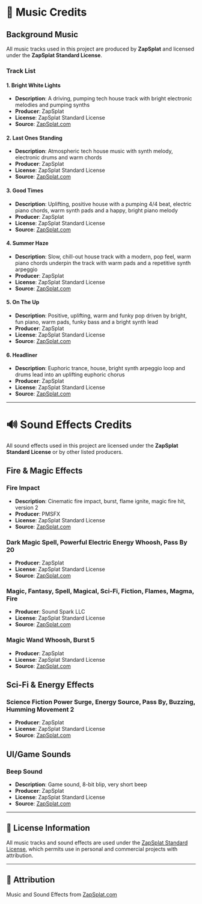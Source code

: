 # 🎵 Music Credits

## Background Music

All music tracks used in this project are produced by **ZapSplat** and licensed under the **ZapSplat Standard License**.

### Track List

#### 1. Bright White Lights
- **Description**: A driving, pumping tech house track with bright electronic melodies and pumping synths  
- **Producer**: ZapSplat  
- **License**: ZapSplat Standard License  
- **Source**: [ZapSplat.com](https://www.zapsplat.com/music/bright-white-lights-a-driving-pumping-tech-house-track-with-bright-electronic-melodies-and-pumping-synths/)

#### 2. Last Ones Standing
- **Description**: Atmospheric tech house music with synth melody, electronic drums and warm chords  
- **Producer**: ZapSplat  
- **License**: ZapSplat Standard License  
- **Source**: [ZapSplat.com](https://www.zapsplat.com/music/last-ones-standing-atmospheric-tech-house-music-with-synth-melody-electronic-drums-and-warm-chords/)

#### 3. Good Times
- **Description**: Uplifting, positive house with a pumping 4/4 beat, electric piano chords, warm synth pads and a happy, bright piano melody  
- **Producer**: ZapSplat  
- **License**: ZapSplat Standard License  
- **Source**: [ZapSplat.com](https://www.zapsplat.com/music/good-times-uplifting-positive-house-with-a-pumping-4-4-beat-electric-piano-chords-warm-synth-pads-and-a-happy-bright-piano-melody/)

#### 4. Summer Haze
- **Description**: Slow, chill-out house track with a modern, pop feel, warm piano chords underpin the track with warm pads and a repetitive synth arpeggio  
- **Producer**: ZapSplat  
- **License**: ZapSplat Standard License  
- **Source**: [ZapSplat.com](https://www.zapsplat.com/music/summer-haze-slow-chill-out-house-track-with-a-modern-pop-feel-warm-piano-chords-underpin-the-track-with-warm-pads-and-a-repetitive-synth-arpeggio/)

#### 5. On The Up
- **Description**: Positive, uplifting, warm and funky pop driven by bright, fun piano, warm pads, funky bass and a bright synth lead  
- **Producer**: ZapSplat  
- **License**: ZapSplat Standard License  
- **Source**: [ZapSplat.com](https://www.zapsplat.com/music/on-the-up-positive-uplifting-warm-and-funky-pop-driven-by-bright-fun-piano-warm-pads-funky-bass-and-a-bright-synth-lead/)

#### 6. Headliner
- **Description**: Euphoric trance, house, bright synth arpeggio loop and drums lead into an uplifting euphoric chorus  
- **Producer**: ZapSplat  
- **License**: ZapSplat Standard License  
- **Source**: [ZapSplat.com](https://www.zapsplat.com/music/headliner-euphoric-trance-house-bright-synth-arpeggio-loop-and-drums-lead-into-an-uplifting-euphoric-chorus/)

---

# 🔊 Sound Effects Credits

All sound effects used in this project are licensed under the **ZapSplat Standard License** or by other listed producers.

## Fire & Magic Effects

### Fire Impact
- **Description**: Cinematic fire impact, burst, flame ignite, magic fire hit, version 2  
- **Producer**: PMSFX  
- **License**: ZapSplat Standard License  
- **Source**: [ZapSplat.com](https://www.zapsplat.com/music/cinematic-fire-impact-burst-flame-ignite-magic-fire-hit-version-2/)

### Dark Magic Spell, Powerful Electric Energy Whoosh, Pass By 20  
- **Producer**: ZapSplat  
- **License**: ZapSplat Standard License  
- **Source**: [ZapSplat.com](https://www.zapsplat.com/page/9/?s=spell)

### Magic, Fantasy, Spell, Magical, Sci-Fi, Fiction, Flames, Magma, Fire  
- **Producer**: Sound Spark LLC  
- **License**: ZapSplat Standard License  
- **Source**: [ZapSplat.com](https://www.zapsplat.com/music/magic-fantasy-spell-magical-sci-fi-fiction-flames-magma-fire-11/)

### Magic Wand Whoosh, Burst 5  
- **Producer**: ZapSplat  
- **License**: ZapSplat Standard License  
- **Source**: [ZapSplat.com](https://www.zapsplat.com/page/2/?s=magic+burst)

## Sci-Fi & Energy Effects

### Science Fiction Power Surge, Energy Source, Pass By, Buzzing, Humming Movement 2  
- **Producer**: ZapSplat  
- **License**: ZapSplat Standard License  
- **Source**: [ZapSplat.com](https://www.zapsplat.com/page/3/?s=energy)

## UI/Game Sounds

### Beep Sound
- **Description**: Game sound, 8-bit blip, very short beep  
- **Producer**: ZapSplat  
- **License**: ZapSplat Standard License  
- **Source**: [ZapSplat.com](https://www.zapsplat.com/?s=beep)

---

## 📄 License Information

All music tracks and sound effects are used under the [ZapSplat Standard License](https://www.zapsplat.com/license-type/standard-license/), which permits use in personal and commercial projects with attribution.

---

## 🙌 Attribution

Music and Sound Effects from [ZapSplat.com](https://www.zapsplat.com)